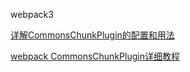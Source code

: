 webpack3

[详解CommonsChunkPlugin的配置和用法](https://segmentfault.com/a/11190000012828879)

[webpack CommonsChunkPlugin详细教程](https://www.jianshu.com/p/ee3372e344d6d)
